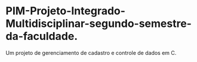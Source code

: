 # PIM-Projeto-Integrado-Multidisciplinar-segundo-semestre-da-faculdade.
Um projeto de gerenciamento de cadastro e controle de dados em C.
